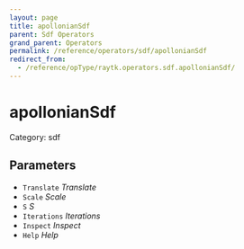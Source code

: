 ```yaml
---
layout: page
title: apollonianSdf
parent: Sdf Operators
grand_parent: Operators
permalink: /reference/operators/sdf/apollonianSdf
redirect_from:
  - /reference/opType/raytk.operators.sdf.apollonianSdf/
---
```


# apollonianSdf

Category: sdf



## Parameters

* `Translate` *Translate*
* `Scale` *Scale*
* `S` *S*
* `Iterations` *Iterations*
* `Inspect` *Inspect*
* `Help` *Help*